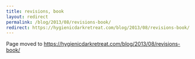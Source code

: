 ```yaml
---
title: revisions, book
layout: redirect
permalink: /blog/2013/08/revisions-book/
redirect: https://hygienicdarkretreat.com/blog/2013/08/revisions-book/
---
```


Page moved to <https://hygienicdarkretreat.com/blog/2013/08/revisions-book/>

